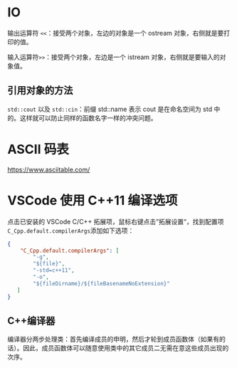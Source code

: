 # IO

输出运算符 `<<`：接受两个对象，左边的对象是一个 ostream 对象，右侧就是要打印的值。

输入运算符`>>`：接受两个对象，左边是一个 istream 对象，右侧就是要输入的对象值。

## 引用对象的方法

`std::cout` 以及 `std::cin`：前缀 std::name 表示 cout 是在命名空间为 std 中的。这样就可以防止同样的函数名字一样的冲突问题。

# ASCII 码表
https://www.asciitable.com/

# VSCode 使用 C++11 编译选项

点击已安装的 VSCode C/C++ 拓展项，鼠标右键点击”拓展设置“，找到配置项`C_Cpp.default.compilerArgs`添加如下选项：

```json
{
	"C_Cpp.default.compilerArgs": [
        "-g",
        "${file}",
        "-std=c++11",
        "-o",
        "${fileDirname}/${fileBasenameNoExtension}"
   ]
}
```

## C++编译器

编译器分两步处理类：首先编译成员的申明，然后才轮到成员函数体（如果有的话）。因此，成员函数体可以随意使用类中的其它成员二无需在意这些成员出现的次序。